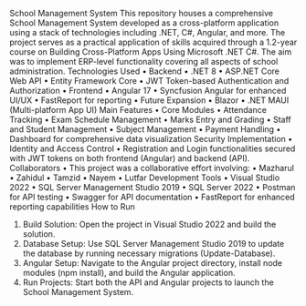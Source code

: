School Management System
This repository houses a comprehensive School Management System developed as a cross-platform application using a stack of technologies including .NET, C#, Angular, and more. The project serves as a practical application of skills acquired through a 1.2-year course on Building Cross-Platform Apps Using Microsoft .NET C#. The aim was to implement ERP-level functionality covering all aspects of school administration.
Technologies Used
•	Backend
•	.NET 8
•	ASP.NET Core Web API
•	Entity Framework Core
•	JWT Token-based Authentication and Authorization
•	Frontend
•	Angular 17
•	Syncfusion Angular for enhanced UI/UX
•	FastReport for reporting
•	Future Expansion
•	Blazor
•	.NET MAUI (Multi-platform App UI)
Main Features
•	Core Modules
•	Attendance Tracking
•	Exam Schedule Management
•	Marks Entry and Grading
•	Staff and Student Management
•	Subject Management
•	Payment Handling
•	Dashboard for comprehensive data visualization
Security Implementation
•	Identity and Access Control
•	Registration and Login functionalities secured with JWT tokens on both frontend (Angular) and backend (API).
Collaborators
•	This project was a collaborative effort involving:
•	Mazharul
•	Zahidul
•	Tamzid
•	Nayem
•	Lutfar
Development Tools
•	Visual Studio 2022
•	SQL Server Management Studio 2019
•	SQL Server 2022
•	Postman for API testing
•	Swagger for API documentation
•	FastReport for enhanced reporting capabilities
How to Run
1.	Build Solution: Open the project in Visual Studio 2022 and build the solution.
2.	Database Setup: Use SQL Server Management Studio 2019 to update the database by running necessary migrations (Update-Database).
3.	Angular Setup: Navigate to the Angular project directory, install node modules (npm install), and build the Angular application.
4.	Run Projects: Start both the API and Angular projects to launch the School Management System.

